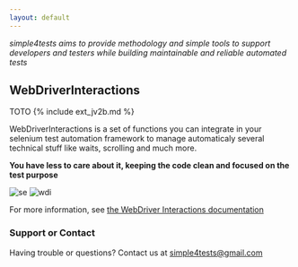 ```yaml
---
layout: default
---
```


*simple4tests aims to provide methodology and simple tools to support developers and testers while building maintainable and reliable automated tests*

## WebDriverInteractions

TOTO
{% include ext_jv2b.md %}

WebDriverInteractions is a set of functions you can integrate in your selenium test automation framework
to manage automaticaly several technical stuff like waits, scrolling and much more.

**You have less to care about it, keeping the code clean and focused on the test purpose**

![se](https://simple4tests.github.io/interactions-webdriver/assets/images/01_se.png)
![wdi](https://simple4tests.github.io/interactions-webdriver/assets/images/01_wdi.png)

For more information, see [the WebDriver Interactions documentation](https://simple4tests.github.io/interactions-webdriver/)

### Support or Contact
Having trouble or questions? Contact us at simple4tests@gmail.com
